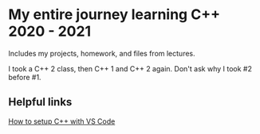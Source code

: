 # My entire journey learning C++ 2020 - 2021
Includes my projects, homework, and files from lectures.

I took a C++ 2 class, then C++ 1 and C++ 2 again. Don't ask why I took #2 before #1. 

## Helpful links
[How to setup C++ with VS Code](https://code.visualstudio.com/docs/languages/cpp)